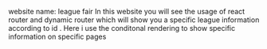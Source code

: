 website name: league fair
In this website you will see the usage of react router and dynamic router which will show you a specific league information according to id . Here i use the conditonal rendering to show specific information on specific pages
